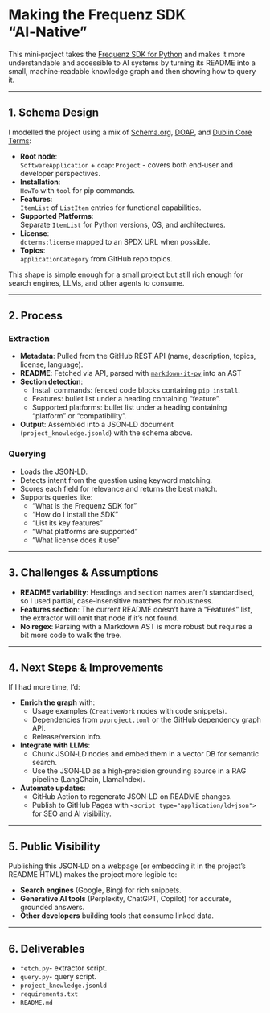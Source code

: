 # Making the Frequenz SDK “AI‑Native”

This mini‑project takes the [Frequenz SDK for Python](https://github.com/frequenz-floss/frequenz-sdk-python) and makes it more understandable and accessible to AI systems by turning its README into a small, machine‑readable knowledge graph and then showing how to query it.

---

## 1. Schema Design

I modelled the project using a mix of [Schema.org](https://schema.org/), [DOAP](https://github.com/edumbill/doap/wiki), and [Dublin Core Terms](https://www.dublincore.org/specifications/dublin-core/dcmi-terms/):

- **Root node**:  
  `SoftwareApplication` + `doap:Project` - covers both end‑user and developer perspectives.
- **Installation**:  
  `HowTo` with `tool` for pip commands.
- **Features**:  
  `ItemList` of `ListItem` entries for functional capabilities.
- **Supported Platforms**:  
  Separate `ItemList` for Python versions, OS, and architectures.
- **License**:  
  `dcterms:license` mapped to an SPDX URL when possible.
- **Topics**:  
  `applicationCategory` from GitHub repo topics.

This shape is simple enough for a small project but still rich enough for search engines, LLMs, and other agents to consume.

---

## 2. Process

### Extraction
- **Metadata**: Pulled from the GitHub REST API (name, description, topics, license, language).
- **README**: Fetched via API, parsed with [`markdown-it-py`](https://markdown-it-py.readthedocs.io/) into an AST
- **Section detection**:  
  - Install commands: fenced code blocks containing `pip install`.
  - Features: bullet list under a heading containing “feature”.
  - Supported platforms: bullet list under a heading containing “platform” or “compatibility”.
- **Output**: Assembled into a JSON‑LD document (`project_knowledge.jsonld`) with the schema above.

### Querying
- Loads the JSON‑LD.
- Detects intent from the question using keyword matching.
- Scores each field for relevance and returns the best match.
- Supports queries like:
  - “What is the Frequenz SDK for”
  - “How do I install the SDK”
  - “List its key features”
  - “What platforms are supported”
  - “What license does it use”

---

## 3. Challenges & Assumptions

- **README variability**: Headings and section names aren’t standardised, so I used partial, case‑insensitive matches for robustness.
- **Features section**: The current README doesn’t have a “Features” list, the extractor will omit that node if it’s not found.
- **No regex**: Parsing with a Markdown AST is more robust but requires a bit more code to walk the tree.

---

## 4. Next Steps & Improvements

If I had more time, I’d:
- **Enrich the graph** with:
  - Usage examples (`CreativeWork` nodes with code snippets).
  - Dependencies from `pyproject.toml` or the GitHub dependency graph API.
  - Release/version info.
- **Integrate with LLMs**:
  - Chunk JSON‑LD nodes and embed them in a vector DB for semantic search.
  - Use the JSON‑LD as a high‑precision grounding source in a RAG pipeline (LangChain, LlamaIndex).
- **Automate updates**:
  - GitHub Action to regenerate JSON‑LD on README changes.
  - Publish to GitHub Pages with `<script type="application/ld+json">` for SEO and AI visibility.

---

## 5. Public Visibility

Publishing this JSON‑LD on a webpage (or embedding it in the project’s README HTML) makes the project more legible to:
- **Search engines** (Google, Bing) for rich snippets.
- **Generative AI tools** (Perplexity, ChatGPT, Copilot) for accurate, grounded answers.
- **Other developers** building tools that consume linked data.

---

## 6. Deliverables

- `fetch.py`- extractor script.
- `query.py`- query script.
- `project_knowledge.jsonld`
- `requirements.txt`
- `README.md`

